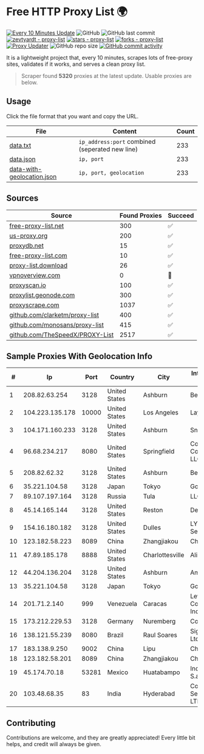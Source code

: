 
# Free HTTP Proxy List 🌍

[![Every 10 Minutes Update](https://github.com/mertguvencli/http-proxy-list/actions/workflows/main.yml/badge.svg?branch=main)](https://github.com/mertguvencli/http-proxy-list/actions/workflows/main.yml)
![GitHub](https://img.shields.io/github/license/mertguvencli/http-proxy-list)
![GitHub last commit](https://img.shields.io/github/last-commit/mertguvencli/http-proxy-list)
[![zevtyardt - proxy-list](https://img.shields.io/static/v1?label=zevtyardt&message=proxy-list&color=blue&logo=github)](https://github.com/zevtyardt/proxy-list "Go to GitHub repo")
[![stars - proxy-list](https://img.shields.io/github/stars/zevtyardt/proxy-list?style=social)](https://github.com/zevtyardt/proxy-list)
[![forks - proxy-list](https://img.shields.io/github/forks/zevtyardt/proxy-list?style=social)](https://github.com/zevtyardt/proxy-list)
[![Proxy Updater](https://github.com/zevtyardt/proxy-list/workflows/Proxy%20Updater/badge.svg)](https://github.com/zevtyardt/proxy-list/actions?query=workflow:"Proxy+Updater")
![GitHub repo size](https://img.shields.io/github/repo-size/zevtyardt/proxy-list)
[![GitHub commit activity](https://img.shields.io/github/commit-activity/m/zevtyardt/proxy-list?logo=commits)](https://github.com/zevtyardt/proxy-list/commits/main)

It is a lightweight project that, every 10 minutes, scrapes lots of free-proxy sites, validates if it works, and serves a clean proxy list.

> Scraper found **5320** proxies at the latest update. Usable proxies are below.

## Usage

Click the file format that you want and copy the URL.

|File|Content|Count|
|----|-------|-----|
|[data.txt](https://raw.githubusercontent.com/mertguvencli/http-proxy-list/main/proxy-list/data.txt)|`ip_address:port` combined (seperated new line)|233|
|[data.json](https://raw.githubusercontent.com/mertguvencli/http-proxy-list/main/proxy-list/data.json)|`ip, port`|233|
|[data-with-geolocation.json](https://raw.githubusercontent.com/mertguvencli/http-proxy-list/main/proxy-list/data-with-geolocation.json)|`ip, port, geolocation`|233|

## Sources

|Source|Found Proxies|Succeed|
|------|-------------|-------|
|[free-proxy-list.net](https://free-proxy-list.net)|300|✅|
|[us-proxy.org](https://www.us-proxy.org)|200|✅|
|[proxydb.net](http://proxydb.net)|15|✅|
|[free-proxy-list.com](https://free-proxy-list.com/?page=&port=&type%5B%5D=http&type%5B%5D=https&up_time=0&search=Search)|10|✅|
|[proxy-list.download](https://www.proxy-list.download/HTTP)|26|✅|
|[vpnoverview.com](https://vpnoverview.com/privacy/anonymous-browsing/free-proxy-servers)|0|🚫|
|[proxyscan.io](https://www.proxyscan.io)|100|✅|
|[proxylist.geonode.com](https://proxylist.geonode.com/api/proxy-list?limit=300&page=1&sort_by=lastChecked&sort_type=desc&protocols=http,https)|300|✅|
|[proxyscrape.com](https://api.proxyscrape.com/v2/?request=displayproxies&protocol=http&timeout=10000&country=all&ssl=all&anonymity=all)|1037|✅|
|[github.com/clarketm/proxy-list](https://raw.githubusercontent.com/clarketm/proxy-list/master/proxy-list-raw.txt)|400|✅|
|[github.com/monosans/proxy-list](https://raw.githubusercontent.com/monosans/proxy-list/main/proxies/http.txt)|415|✅|
|[github.com/TheSpeedX/PROXY-List](https://raw.githubusercontent.com/TheSpeedX/PROXY-List/master/http.txt)|2517|✅|


## Sample Proxies With Geolocation Info

|#|Ip|Port|Country|City|Internet Service Provider|
|-|--|----|-------|----|-------------------------|
|1|208.82.63.254|3128|United States|Ashburn|Bernardi Sounds|
|2|104.223.135.178|10000|United States|Los Angeles|LayerHost|
|3|104.171.160.233|3128|United States|Ashburn|Sneaker Server|
|4|96.68.234.217|8080|United States|Springfield|Comcast Cable Communications, LLC|
|5|208.82.62.32|3128|United States|Ashburn|Bernardi Sounds|
|6|35.221.104.58|3128|Japan|Tokyo|Google LLC|
|7|89.107.197.164|3128|Russia|Tula|LLC TK Altair|
|8|45.14.165.144|3128|United States|Reston|Delis LLC|
|9|154.16.180.182|3128|United States|Dulles|LYIT Internet Services|
|10|123.182.58.223|8089|China|Zhangjiakou|Chinanet|
|11|47.89.185.178|8888|United States|Charlottesville|Alibaba.com LLC|
|12|44.204.136.204|3128|United States|Ashburn|Amazon.com|
|13|35.221.104.58|3128|Japan|Tokyo|Google LLC|
|14|201.71.2.140|999|Venezuela|Caracas|Level 3 Communications, Inc.|
|15|173.212.229.53|3128|Germany|Nuremberg|Contabo GmbH|
|16|138.121.55.239|8080|Brazil|Raul Soares|Signet Telecom Ltda|
|17|183.138.9.250|9002|China|Lipu|Chinanet|
|18|123.182.58.201|8089|China|Zhangjiakou|Chinanet|
|19|45.174.70.18|53281|Mexico|Huatabampo|Index Datacom S.a. De C.V.|
|20|103.48.68.35|83|India|Hyderabad|Country Online Services PVT LTD|



## Contributing

Contributions are welcome, and they are greatly appreciated! Every
little bit helps, and credit will always be given.

